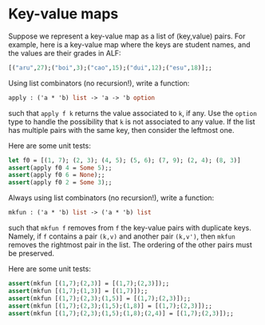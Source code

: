 # Key-value maps

Suppose we represent a key-value map as a list of (key,value) pairs.
For example, here is a key-value map where the keys are student names, and the values are their grades in ALF:
```ocaml
[("aru",27);("boi",3);("cao",15);("dui",12);("esu",18)];;
``` 
Using list combinators (no recursion!), write a function:
```ocaml
apply : ('a * 'b) list -> 'a -> 'b option
```
such that `apply f k` returns the value associated to `k`, if any. 
Use the `option` type to handle the possibility that `k` is not associated to any value.
If the list has multiple pairs with the same key, then consider the leftmost one.

Here are some unit tests:
```ocaml
let f0 = [(1, 7); (2, 3); (4, 5); (5, 6); (7, 9); (2, 4); (8, 3)]
assert(apply f0 4 = Some 5);;
assert(apply f0 6 = None);;
assert(apply f0 2 = Some 3);;
```

Always using list combinators (no recursion!), write a function:
```ocaml
mkfun : ('a * 'b) list -> ('a * 'b) list
```
such that `mkfun f` removes from `f` the key-value pairs with duplicate keys.
Namely, if `f` contains a pair `(k,v)` and another pair `(k,v')`, then `mkfun` removes the rightmost pair in the list.
The ordering of the other pairs must be preserved.

Here are some unit tests:
```ocaml
assert(mkfun [(1,7);(2,3)] = [(1,7);(2,3)]);;
assert(mkfun [(1,7);(1,3)] = [(1,7)]);;
assert(mkfun [(1,7);(2,3);(1,5)] = [(1,7);(2,3)]);;
assert(mkfun [(1,7);(2,3);(1,5);(1,8)] = [(1,7);(2,3)]);;
assert(mkfun [(1,7);(2,3);(1,5);(1,8);(2,4)] = [(1,7);(2,3)]);;
```
